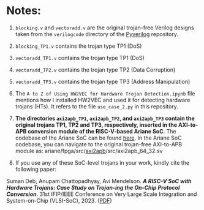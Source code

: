 # Notes:

1. `blocking.v` and `vectoradd.v` are the original trojan-free Verilog designs taken from the `verilogcode` directory of the [Pyverilog](https://github.com/PyHDI/Pyverilog) repository.

2. `blocking_TP1.v` contains the trojan type TP1 (DoS)

3. `vectoradd_TP1.v` contains the trojan type TP1 (DoS)

3. `vectoradd_TP2.v` contains the trojan type TP2 (Data Corruption)

4. `vectoradd_TP3.v` contains the trojan type TP3 (Address Manipulation)

5. The `A to Z of Using HW2VEC for Hardware Trojan Detection.ipynb` file mentions how I installed HW2VEC and used it for detecting hardware trojans (HTs). It refers to the file `use_case_2.py` in this repository.
6. **The directories `axi2apb_TP1`, `axi2apb_TP2`, and `axi2apb_TP3` contain the original trojans TP1, TP2 and TP3, respectively, inserted in the AXI-to-APB conversion module of the RISC-V-based Ariane SoC**. The codebase of the Ariane SoC can be found [here](http://www.github.com/lowRISC/ariane). In the Ariane SoC codebase, you can navigate to the original trojan-free AXI-to-APB module as: ariane/fpga/src/[axi2apb](https://github.com/pulp-platform/axi2apb/tree/53e7b9f1b16e3f4d4aadc8fbf880d05879f54fe8)/src/axi2apb_64_32.sv 

7. If you use any of these SoC-level trojans in your work, kindly cite the following paper:

Suman Deb, Anupam Chattopadhyay, Avi Mendelson. ***A RISC-V SoC with Hardware Trojans: Case Study on Trojan-ing the On-Chip Protocol Conversion***. 31st IFIP/IEEE Conference on Very Large Scale Integration and System-on-Chip (VLSI-SoC), 2023. ([PDF](https://drive.google.com/file/d/1kgbMx3Pna-phoHDDkupuuxd9XNb2FCiV/view?usp=sharing))
